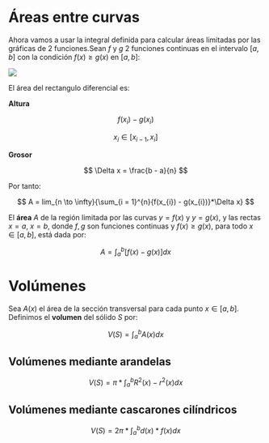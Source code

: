 # Áreas entre curvas

Ahora vamos a usar la integral definida para calcular áreas limitadas por las gráficas de 2 funciones.Sean $f$ y $g$ 2 funciones continuas en el intervalo $[a, b]$ con la condición $f(x) \geq g(x)$ en $[a, b]$:

![](https://calculo21.com/wp-content/uploads/2019/12/6.1_2.png)

El área del rectangulo diferencial es:

**Altura**

$$
f(x_{i}) - g(x_{i})
$$

$$
x_{i} \in [x_{i-1}, x_{i}]
$$

**Grosor**

$$
\Delta x = \frac{b - a}{n}
$$

Por tanto:

$$
A = lim_{n \to \infty}{\sum_{i = 1}^{n}{f(x_{i}) - g(x_{i})}*\Delta x}
$$

El **área** $A$ de la región limitada por las curvas $y = f(x)$ y $y = g(x)$, y las rectas $x = a$, $x = b$, donde $f, g$ son funciones continuas y $f(x) \geq g(x)$, para todo $x \in [a, b]$, está dada por:

$$
A = \int_{a}^{b}{[f(x) - g(x)]}dx
$$

# Volúmenes

Sea $A(x)$ el área de la sección transversal para cada punto $x \in [a, b]$. Definimos el **volumen** del sólido $S$ por:

$$
V(S) = \int_{a}^{b}{A(x)}dx
$$

## Volúmenes mediante arandelas

$$
V(S) = \pi*\int_{a}^{b}{R^{2}(x) - r^{2}(x)}dx
$$

## Volúmenes mediante cascarones cilíndricos

$$
V(S) = 2\pi*\int_{a}^{b}{d(x)*f(x)}dx
$$
